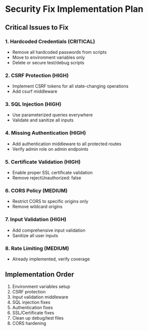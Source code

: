 # Security Fix Implementation Plan

## Critical Issues to Fix

### 1. Hardcoded Credentials (CRITICAL)
- Remove all hardcoded passwords from scripts
- Move to environment variables only
- Delete or secure test/debug scripts

### 2. CSRF Protection (HIGH)
- Implement CSRF tokens for all state-changing operations
- Add csurf middleware

### 3. SQL Injection (HIGH)
- Use parameterized queries everywhere
- Validate and sanitize all inputs

### 4. Missing Authentication (HIGH)
- Add authentication middleware to all protected routes
- Verify admin role on admin endpoints

### 5. Certificate Validation (HIGH)
- Enable proper SSL certificate validation
- Remove rejectUnauthorized: false

### 6. CORS Policy (MEDIUM)
- Restrict CORS to specific origins only
- Remove wildcard origins

### 7. Input Validation (HIGH)
- Add comprehensive input validation
- Sanitize all user inputs

### 8. Rate Limiting (MEDIUM)
- Already implemented, verify coverage

## Implementation Order

1. Environment variables setup
2. CSRF protection
3. Input validation middleware
4. SQL injection fixes
5. Authentication fixes
6. SSL/Certificate fixes
7. Clean up debug/test files
8. CORS hardening
